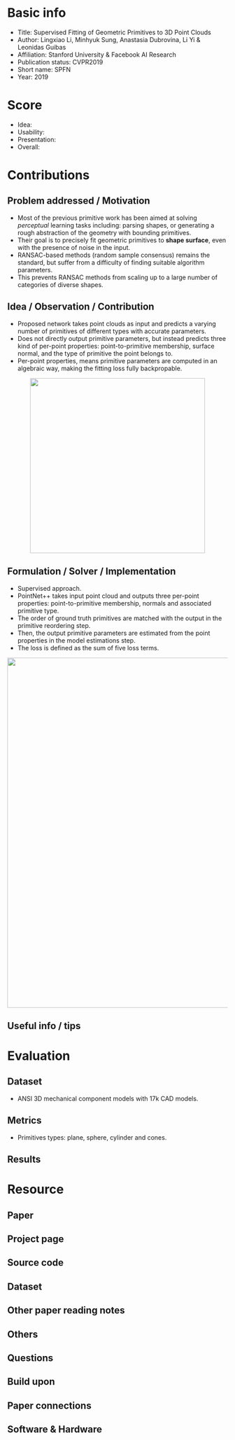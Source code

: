 # Basic info
- Title: Supervised Fitting of Geometric Primitives to 3D Point Clouds
- Author: Lingxiao Li, Minhyuk Sung, Anastasia Dubrovina, Li Yi & Leonidas Guibas
- Affiliation: Stanford University & Facebook AI Research
- Publication status: CVPR2019
- Short name: SPFN
- Year: 2019

# Score
- Idea: 
- Usability: 
- Presentation: 
- Overall: 

# Contributions
## Problem addressed / Motivation
- Most of the previous primitive work has been aimed at solving *perceptual* learning tasks including: parsing shapes, or generating a rough abstraction of the geometry with bounding primitives.
- Their goal is to precisely fit geometric primitives to **shape surface**, even with the presence of noise in the input.
- RANSAC-based methods (random sample consensus) remains the standard, but suffer from a difficulty of finding suitable algorithm parameters.
- This prevents RANSAC methods from scaling up to a large number of categories of diverse shapes.

## Idea / Observation / Contribution
- Proposed network takes point clouds as input and predicts a varying number of primitives of different types with accurate parameters.
- Does not directly output primitive parameters, but instead predicts three kind of per-point properties: point-to-primitive membership, surface normal, and the type of primitive the point belongs to.
- Per-point properties, means primitive parameters are computed in an algebraic way, making the fitting loss fully backpropable.

<p align="center">
  <img src="https://github.com/AndrewColligan/Paper-Reading-Notes/blob/master/Notes/Imgs/SPFN_1.png" width=400>
</p>

## Formulation / Solver / Implementation
- Supervised approach.
- PointNet++ takes input point cloud and outputs three per-point properties: point-to-primitive membership, normals and associated primitive type.
- The order of ground truth primitives are matched with the output in the primitive reordering step.
- Then, the output primitive parameters are estimated from the point properties in the model estimations step.
- The loss is defined as the sum of five loss terms.

<p align="center">
  <img src="https://github.com/AndrewColligan/Paper-Reading-Notes/blob/master/Notes/Imgs/SPFN_2.png" width=800>
</p>

## Useful info / tips



# Evaluation
## Dataset
- ANSI 3D mechanical component models with 17k CAD models.

## Metrics
- Primitives types: plane, sphere, cylinder and cones.

## Results


# Resource
## Paper


## Project page


## Source code


## Dataset


## Other paper reading notes


## Others


## Questions


## Build upon


## Paper connections


## Software & Hardware


